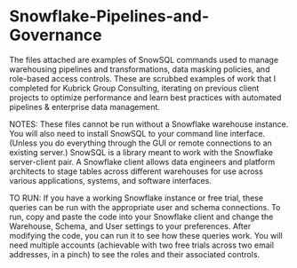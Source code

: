 # Snowflake-Pipelines-and-Governance

The files attached are examples of SnowSQL commands used to manage warehousing pipelines and transformations, data masking policies, and role-based access controls. These are scrubbed examples of work that I completed for Kubrick Group Consulting, iterating on previous client projects to optimize performance and learn best practices with automated pipelines & enterprise data management.

NOTES:
These files cannot be run without a Snowflake warehouse instance. You will also need to install SnowSQL to your command line interface. (Unless you do everything through the GUI or remote connections to an existing server.) SnowSQL is a library meant to work with the Snowflake server-client pair. A Snowflake client allows data engineers and platform architects to stage tables across different warehouses for use across various applications, systems, and software interfaces. 

TO RUN:
If you have a working Snowflake instance or free trial, these queries can be run with the appropriate user and schema connections. To run, copy and paste the code into your Snowflake client and change the Warehouse, Schema, and User settings to your preferences. After modifying the code, you can run it to see how these queries work. You will need multiple accounts (achievable with two free trials across two email addresses, in a pinch) to see the roles and their associated controls.
